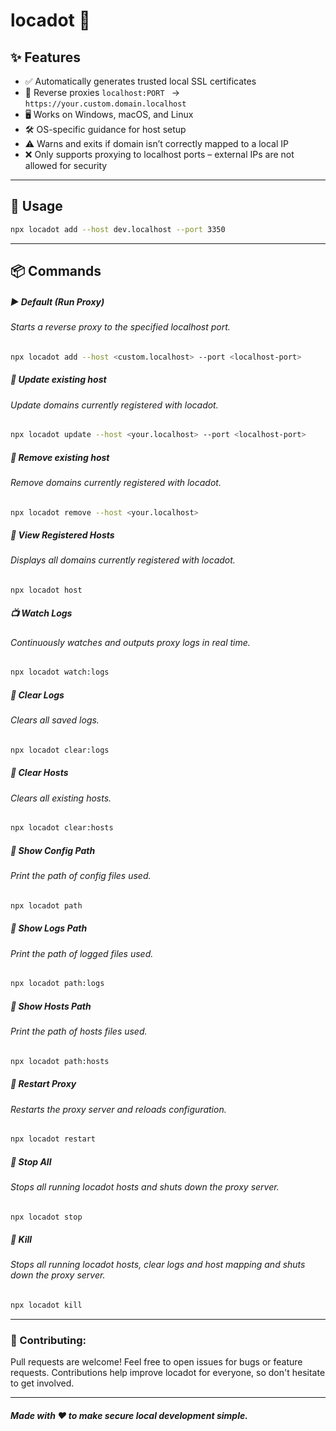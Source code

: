 # locadot 🔐

## ✨ Features

- ✅ Automatically generates trusted local SSL certificates
- 🔁 Reverse proxies `localhost:PORT ` → `https://your.custom.domain.localhost`
- 🖥️ Works on Windows, macOS, and Linux
- 🛠️ OS-specific guidance for host setup
- ⚠️ Warns and exits if domain isn’t correctly mapped to a local IP
- ❌ Only supports proxying to localhost ports – external IPs are not allowed for security

---

## 🚀 Usage

```bash
npx locadot add --host dev.localhost --port 3350
```

---

## 📦 Commands

##### ▶️ Default (Run Proxy)

###### Starts a reverse proxy to the specified localhost port.

```bash
npx locadot add --host <custom.localhost> --port <localhost-port>
```

##### 🧾 Update existing host

###### Update domains currently registered with locadot.

```bash
npx locadot update --host <your.localhost> --port <localhost-port>
```


##### 🧾 Remove existing host

###### Remove domains currently registered with locadot.

```bash
npx locadot remove --host <your.localhost>
```

##### 🧾 View Registered Hosts

###### Displays all domains currently registered with locadot.

```bash
npx locadot host
```

##### 📺 Watch Logs

###### Continuously watches and outputs proxy logs in real time.

```bash
npx locadot watch:logs
```

##### 🧹 Clear Logs

###### Clears all saved logs.

```bash
npx locadot clear:logs
```

##### 🧹 Clear Hosts

###### Clears all existing hosts.

```bash
npx locadot clear:hosts
```

##### 🧹 Show Config Path

###### Print the path of config files used.

```bash
npx locadot path
```

##### 🧹 Show Logs Path

###### Print the path of logged files used.

```bash
npx locadot path:logs
```


##### 🧹 Show Hosts Path

###### Print the path of hosts files used.

```bash
npx locadot path:hosts
```

##### 🔄 Restart Proxy

###### Restarts the proxy server and reloads configuration.

```bash
npx locadot restart
```

##### 🛑 Stop All

###### Stops all running locadot hosts and shuts down the proxy server.

```bash
npx locadot stop
```

##### 🛑 Kill

###### Stops all running locadot hosts, clear logs and host mapping and shuts down the proxy server.

```bash
npx locadot kill
```

---

### 🙌 Contributing:

Pull requests are welcome! Feel free to open issues for bugs or feature requests. Contributions help improve locadot for everyone, so don't hesitate to get involved.

---

##### Made with ❤️ to make secure local development simple.
